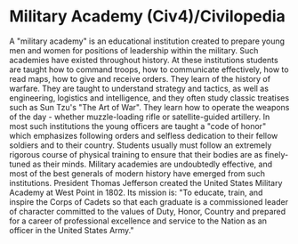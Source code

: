 # Military Academy (Civ4)/Civilopedia

A "military academy" is an educational institution created to prepare young men and women for positions of leadership within the military. Such academies have existed throughout history. At these institutions students are taught how to command troops, how to communicate effectively, how to read maps, how to give and receive orders. They learn of the history of warfare. They are taught to understand strategy and tactics, as well as engineering, logistics and intelligence, and they often study classic treatises such as Sun Tzu's "The Art of War". They learn how to operate the weapons of the day - whether muzzle-loading rifle or satellite-guided artillery.
In most such institutions the young officers are taught a "code of honor" which emphasizes following orders and selfless dedication to their fellow soldiers and to their country. Students usually must follow an extremely rigorous course of physical training to ensure that their bodies are as finely-tuned as their minds. Military academies are undoubtedly effective, and most of the best generals of modern history have emerged from such institutions.
President Thomas Jefferson created the United States Military Academy at West Point in 1802. Its mission is: "To educate, train, and inspire the Corps of Cadets so that each graduate is a commissioned leader of character committed to the values of Duty, Honor, Country and prepared for a career of professional excellence and service to the Nation as an officer in the United States Army."